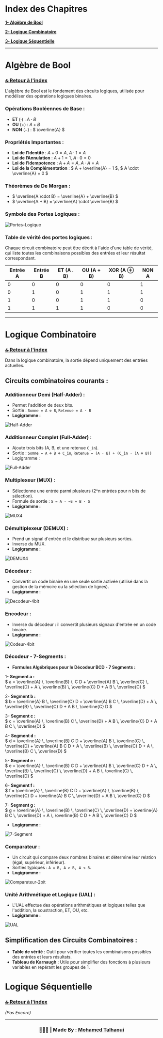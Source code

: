 # **Index des Chapitres**

**[1- Algèbre de Bool](#algèbre-de-bool)**

**[2- Logique Combinatoire](#logique-combinatoire)**

**[3- Logique Séquentielle](#logique-séquentielle)**


<hr>

# **Algèbre de Bool**
### [🔝 Retour à l'index](#index-des-chapitres)

L'algèbre de Bool est le fondement des circuits logiques, utilisée pour modéliser des opérations logiques binaires.

### **Opérations Booléennes de Base :**
  - **ET** (·) : $` A \cdot B `$
  - **OU** (+) : $` A + B `$
  - **NON** (−) : $` \overline{A} `$
  
### **Propriétés Importantes :**
  - **Loi de l’Identité** : $` A + 0 = A `$, $` A \cdot 1 = A `$
  - **Loi de l’Annulation** : $` A + 1 = 1 `$, $` A \cdot 0 = 0 `$
  - **Loi de l’Idempotence** : $` A + A = A `$, $` A \cdot A = A `$
  - **Loi de la Complémentation** : $` A + \overline{A} = 1 `$, $` A \cdot \overline{A} = 0 `$

### **Théorèmes de De Morgan :**
  - $` \overline{A \cdot B} = \overline{A} + \overline{B} `$
  - $` \overline{A + B} = \overline{A} \cdot \overline{B} `$

### **Symbole des Portes Logiques :**
![Portes-Logique](https://github.com/user-attachments/assets/0afc9b1d-eef1-434d-8a1f-523a396cc172)

### **Table de vérité des portes logiques :**
Chaque circuit combinatoire peut être décrit à l'aide d'une table de vérité, qui liste toutes les combinaisons possibles des entrées et leur résultat correspondant.

| Entrée A | Entrée B | ET (A . B) | OU (A + B) | XOR (A ⊕ B) | NON A |
|----------|----------|------------|------------|-------------|-------|
| 0        | 0        | 0          | 0          | 0           | 1     |
| 0        | 1        | 0          | 1          | 1           | 1     |
| 1        | 0        | 0          | 1          | 1           | 0     |
| 1        | 1        | 1          | 1          | 0           | 0     |

---

# **Logique Combinatoire**
### [🔝 Retour à l'index](#index-des-chapitres)

Dans la logique combinatoire, la sortie dépend uniquement des entrées actuelles.

## **Circuits combinatoires courants :**

### Additionneur Demi (Half-Adder) :
  - Permet l'addition de deux bits.
  - Sortie : `Somme = A ⊕ B`, `Retenue = A · B`
  - **Logigramme :**
  
![Half-Adder](https://github.com/user-attachments/assets/6565d1d7-28b6-4385-8204-bb6083dacebb)

### Additionneur Complet (Full-Adder) :
  - Ajoute trois bits (A, B, et une retenue `C_in`).
  - Sortie : `Somme = A ⊕ B ⊕ C_in`, `Retenue = (A · B) + (C_in · (A ⊕ B))`
  - Logigramme :

![Full-Adder](https://github.com/user-attachments/assets/60afee00-3e0e-4381-8bd1-2ae8769a24cb)

### Multiplexeur (MUX) :
  - Sélectionne une entrée parmi plusieurs (2^n entrées pour n bits de sélection).
  - Formule de sortie : `S = A · ¬S + B · S`
  - **Logigramme :**

![MUX4](https://github.com/user-attachments/assets/9f3a279a-1c50-43a0-a587-d940c0d50a35)

### Démultiplexeur (DEMUX) :
  - Prend un signal d'entrée et le distribue sur plusieurs sorties.
  - Inverse du MUX.
  - **Logigramme :**

![DEMUX4](https://github.com/user-attachments/assets/b77412e8-14b8-4cba-ac46-74eeff30b8bf)

### Décodeur :
  - Convertit un code binaire en une seule sortie activée (utilisé dans la gestion de la mémoire ou la sélection de lignes).
  - **Logigramme :**

![Decodeur-4bit](https://github.com/user-attachments/assets/cf268a0c-0613-49ee-8dc9-4d65ca2b764e)

### Encodeur :
  - Inverse du décodeur : il convertit plusieurs signaux d'entrée en un code binaire.
  - **Logigramme :**

![Codeur-4bit](https://github.com/user-attachments/assets/4e370849-0151-4098-b7fa-423af09cf32b)

### Décodeur - 7-Segments :
   - **Formules Algébriques pour le Décodeur BCD - 7 Segments :**

1- **Segment a :**  
   $` a = \overline{A} \, \overline{B} \, C D + \overline{A} B \, \overline{C} \, \overline{D} + A \, \overline{B} \, \overline{C} D + A B \, \overline{C} `$

2- **Segment b :**  
   $` b = \overline{A} B \, \overline{C} D + \overline{A} B C \, \overline{D} + A \, \overline{B} \, \overline{C} D + A B \, \overline{C} D `$

3- **Segment c :**  
   $` c = \overline{A} \, \overline{B} C \, \overline{D} + A B \, \overline{C} D + A B C \, \overline{D} `$

4- **Segment d :**  
   $` d = \overline{A} \, \overline{B} C D + \overline{A} B \, \overline{C} \, \overline{D} + \overline{A} B C D + A \, \overline{B} \, \overline{C} D + A \, \overline{B} C \, \overline{D} `$

5- **Segment e :**  
   $` e = \overline{A} \, \overline{B} C D + \overline{A} B \, \overline{C} D + A \, \overline{B} \, \overline{C} \, \overline{D} + A B \, \overline{C} \, \overline{D} `$

6- **Segment f :**  
   $` f = \overline{A} \, \overline{B} C D + \overline{A} \, \overline{B} \, \overline{C} D + \overline{A} B C \, \overline{D} + A B \, \overline{C} D `$

7- **Segment g :**  
   $` g = \overline{A} \, \overline{B} \, \overline{C} \, \overline{D} + \overline{A} B C \, \overline{D} + A \, \overline{B} C D + A B \, \overline{C} D `$
  - **Logigramme :**

![7-Segment](https://github.com/user-attachments/assets/cd81b6af-1950-4c2e-8e6a-081e28c74d43)

### Comparateur :
  - Un circuit qui compare deux nombres binaires et détermine leur relation (égal, supérieur, inférieur).
  - Sorties typiques : `A = B, A > B, A < B`.
  - **Logigramme :**

![Comparateur-2bit](https://github.com/user-attachments/assets/07c13c1b-559f-4fca-b98e-41b52d6c464a)

### Unité Arithmétique et Logique (UAL) :
  - L'UAL effectue des opérations arithmétiques et logiques telles que l'addition, la soustraction, ET, OU, etc.
  - **Logigramme :**

![UAL](https://github.com/user-attachments/assets/1e562ed6-f423-456e-8f43-b50dc92a8164)

## **Simplification des Circuits Combinatoires :**
- **Table de vérité** : Outil pour vérifier toutes les combinaisons possibles des entrées et leurs résultats.
- **Tableau de Karnaugh** : Utile pour simplifier des fonctions à plusieurs variables en repérant les groupes de 1.


# **Logique Séquentielle**
### [🔝 Retour à l'index](#index-des-chapitres)
*(Pas Encore)*

<hr>
<h3 align="center"> 🧑🏻‍💻 | Made By : <a href="https://github.com/mohamedtalhaouii" target="_blank">Mohamed Talhaoui</a></h3>
